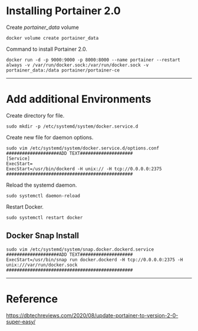 # Installing Portainer 2.0
Create *portainer_data* volume
```
docker volume create portainer_data
```
Command to install Portainer 2.0.
```
docker run -d -p 9000:9000 -p 8000:8000 --name portainer --restart always -v /var/run/docker.sock:/var/run/docker.sock -v portainer_data:/data portainer/portainer-ce
```
---
# Add additional Environments
Create directory for file.
```
sudo mkdir -p /etc/systemd/system/docker.service.d
```
Create new file for daemon options.
```
sudo vim /etc/systemd/system/docker.service.d/options.conf
####################ADD TEXT####################
[Service]
ExecStart=
ExecStart=/usr/bin/dockerd -H unix:// -H tcp://0.0.0.0:2375
################################################
```
Reload the systemd daemon.
```
sudo systemctl daemon-reload
```
Restart Docker.
```
sudo systemctl restart docker
```
## Docker Snap Install
```
sudo vim /etc/systemd/system/snap.docker.dockerd.service
####################ADD TEXT####################
ExecStart=/usr/bin/snap run docker.dockerd -H tcp://0.0.0.0:2375 -H unix:///var/run/docker.sock
################################################
```

---
# Reference
https://dbtechreviews.com/2020/08/update-portainer-to-version-2-0-super-easy/
